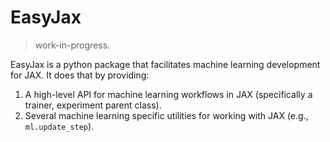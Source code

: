 # EasyJax 

> work-in-progress. 

EasyJax is a python package that facilitates machine learning development for JAX. It does that by providing:

1. A high-level API for machine learning workflows in JAX (specifically a trainer, experiment parent class). 
2. Several machine learning specific utilities for working with JAX (e.g., `ml.update_step`). 

